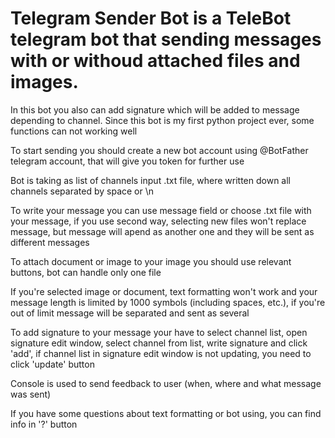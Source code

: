 # Telegram Sender Bot is a TeleBot telegram bot that sending messages with or withoud attached files and images.
In this bot you also can add signature which will be added to message depending to channel.
Since this bot is my first python project ever, some functions can not working well

To start sending you should create a new bot account using @BotFather telegram account, that will give you token for further use

Bot is taking as list of channels input .txt file, where written down all channels separated by space or \n

To write your message you can use message field or choose .txt file with your message, if you use second way, selecting new files won't replace message, but message will apend as another one and they will be sent as different messages

To attach document or image to your image you should use relevant buttons, bot can handle only one file

If you're selected image or document, text formatting won't work and your message length is limited by 1000 symbols (including spaces, etc.), if you're out of limit message will be separated and sent as several

To add signature to your message your have to select channel list, open signature edit window, select channel from list, write signature and click 'add', if channel list in signature edit window is not updating, you need to click 'update' button

Console is used to send feedback to user (when, where and what message was sent)


If you have some questions about text formatting or bot using, you can find info in '?' button
